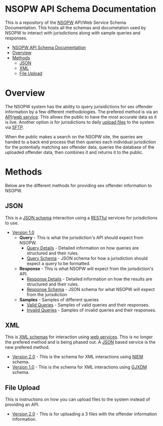 # NSOPW API Schema Documentation
This is a repository of the [NSOPW](https://www.nsopw.gov) API/Web Service Schema Documentation. This hosts all the schemas and documetation used by NSOPW to interact with jurisdictions along with sample queries and responses.

- [NSOPW API Schema Documentation](#nsopw-api-schema-documentation)
- [Overview](#overview)
- [Methods](#methods)
  - [JSON](#json)
  - [XML](#xml)
  - [File Upload](#file-upload)

# Overview
The NSOPW system has the ability to query jurisidictions for sex offender information by a few different methodologies. The prefered method is via an [API](json/v1.0/README.md)/[web service](xml/v2.0/). This allows the public to have the most accurate data as it is live. Another option is for jurisdictions to daily [upload files](text/v2.0/README.md) to the system via [SFTP](https://en.wikipedia.org/wiki/SSH_File_Transfer_Protocol). 

When the public makes a search on the NSOPW site, the queries are handed to a back end process that then queries each individual jurisdiction for the potentially matching sex offender data, queries the database of the uploaded offender data, then combines it and returns it to the public.

# Methods
Below are the different methods for providing sex offender information to NSOPW. 

## JSON
This is a [JSON schema](https://json-schema.org/) interaction using a [RESTful](https://aws.amazon.com/what-is/restful-api/) services for jurisdictions to use.

- [Version 1.0](json/v1.0/README.md)
  - **Query** - This is what the jurisdiction's API should expect from NSOPW.
    - [Query Details](QueryDetails.md) - Detailed information on how queries are structured and their rules.
    - [Query Schema](schema/query.schema.json) - JSON schema for how a jurisdiction should expect a query to be formatted. 
  - **Response** - This is what NSOPW will expect from the jurisdiction's API.
    - [Response Details](ResponseDetails.md) - Detailed information on how the results are structured and their rules.
    - [Response Schema](schema/response.schema.json) - JSON schema for what NSOPW will expect from the jurisdiction
  - **Samples** - Samples of different queries
    - [Valid Queries](samples/valid/README.md) - Samples of valid queries and their responses.
    - [Invalid Queries](samples/invalid/README.md) - Samples of invalid queries and their responses.

## XML
This is [XML schemas](https://en.wikipedia.org/wiki/XML_schema) for interaction using [web services](https://en.wikipedia.org/wiki/Web_service). This is no longer the prefered method and is being phased out. A [JSON](#json) based service is the new prefered method.

- [Version 2.0](xml/v2.0/) - This is the schema for XML interactions using [NIEM](https://www.niem.gov/) schema.
- [Version 1.0](xml/v1.0/) - This is the schema for XML interactions using [GJXDM](https://bja.ojp.gov/program/it/national-initiatives/gjxdm) schema. 

## File Upload
This is instructions on how you can upload files to the system instead of providing an API. 

- [Version 2.0](text/v2.0/README.md) - This is for uploading a 3 files with the offender information information.